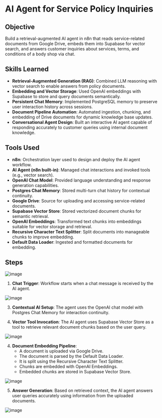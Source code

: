 # AI Agent for Service Policy Inquiries

## Objective  
Build a retrieval-augmented AI agent in n8n that reads service-related documents from Google Drive, embeds them into Supabase for vector search, and answers customer inquiries about services, terms, and conditions of a body shop via chat.

## Skills Learned  
- **Retrieval-Augmented Generation (RAG)**: Combined LLM reasoning with vector search to enable answers from policy documents.  
- **Embedding and Vector Storage**: Used OpenAI embeddings with Supabase to store and query documents semantically.  
- **Persistent Chat Memory**: Implemented PostgreSQL memory to preserve user interaction history across sessions.  
- **Document Pipeline Automation**: Automated ingestion, chunking, and embedding of Drive documents for dynamic knowledge base updates.  
- **Conversational Agent Design**: Built an interactive AI agent capable of responding accurately to customer queries using internal document knowledge.

## Tools Used  
- **n8n**: Orchestration layer used to design and deploy the AI agent workflow.  
- **AI Agent (n8n built-in)**: Managed chat interactions and invoked tools (e.g., vector search).  
- **OpenAI Chat Model**: Provided language understanding and response generation capabilities.  
- **Postgres Chat Memory**: Stored multi-turn chat history for contextual continuity.  
- **Google Drive**: Source for uploading and accessing service-related documents.  
- **Supabase Vector Store**: Stored vectorized document chunks for semantic retrieval.  
- **OpenAI Embeddings**: Transformed text chunks into embeddings suitable for vector storage and retrieval.  
- **Recursive Character Text Splitter**: Split documents into manageable chunks to improve embedding.  
- **Default Data Loader**: Ingested and formatted documents for embedding.  

## Steps  

![image](https://github.com/user-attachments/assets/a27e4da2-824b-45cc-ad6b-45c83850546a)

1. **Chat Trigger**: Workflow starts when a chat message is received by the AI agent.

![image](https://github.com/user-attachments/assets/0e09d049-05a4-4f40-8bc9-1235f9a4ffa7)

3. **Contextual AI Setup**: The agent uses the OpenAI chat model with Postgres Chat Memory for interaction continuity.
   
4. **Vector Tool Invocation**: The AI agent uses Supabase Vector Store as a tool to retrieve relevant document chunks based on the user query.

![image](https://github.com/user-attachments/assets/aef93652-812b-4d93-b961-d089351f6413)
  
4. **Document Embedding Pipeline**:  
   - A document is uploaded via Google Drive.  
   - The document is parsed by the Default Data Loader.  
   - It is split using the Recursive Character Text Splitter.  
   - Chunks are embedded with OpenAI Embeddings.  
   - Embedded chunks are stored in Supabase Vector Store.  

![image](https://github.com/user-attachments/assets/5431589e-07e4-4a7e-ab07-62a0461ba662)

5. **Answer Generation**: Based on retrieved context, the AI agent answers user queries accurately using information from the uploaded documents.

![image](https://github.com/user-attachments/assets/36e8ca0b-c33d-433b-abda-5813b046bdd4)



